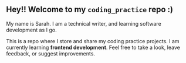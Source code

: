 ## Hey!! Welcome to my `coding_practice` repo :)

My name is Sarah. I am a technical writer, and learning software development as I go.

This is a repo where I store and share my coding practice projects. I am currently learning **frontend development**. Feel free to take a look, leave feedback, or suggest improvements. 
